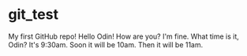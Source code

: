 # git_test
My first GitHub repo!
Hello Odin!
How are you?
I'm fine.
What time is it, Odin?
It's 9:30am.
Soon it will be 10am.
Then it will be 11am.